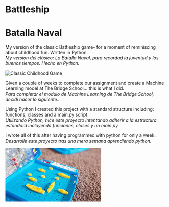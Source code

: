 # Battleship
# Batalla Naval

My version of the classic Battleship game- for a moment of reminiscing about childhood fun. Written in Python.<br>
<em>My version del clásico: La Batalla Naval, para recordad la juventud y los buenos tiempos. Hecho en Python. </em>

![Classic Childhood Game](hundir-la-flota-juego-de-mesa.jpg?raw=true "Battleship, Classic Game") 

Given a couple of weeks to complete our assignment and create a Machine Learning model at The Bridge School... this is what I did. <br>
<em>Para completar el modulo de Machine Learning de The Bridge School, decidi hacer lo siguiente... </em>

Using Python I created this project with a standard structure including: functions, classes and a main.py script.  <br>
<em>Utilizando Python, hice este proyecto intentando adherir a la estructura estandard incluyendo funciones, clases y un main.py. </em>

I wrote all of this after having programmed with python for only a week. <br>
<em>Desarrolle este proyecto tras una mera semana aprendiendo python.</em>

![Classic Childhood Game](img/battleship_im.jpeg?raw=true "Battleship, Classic Game") 

